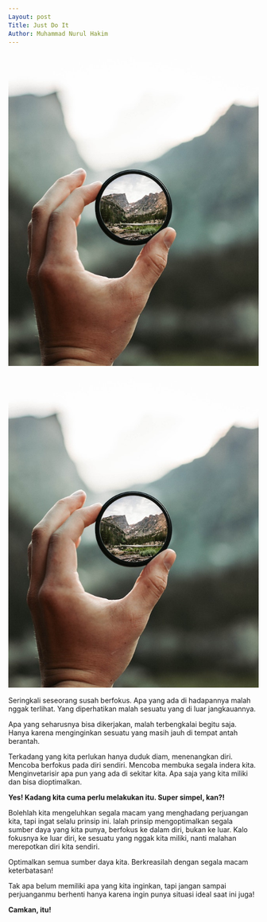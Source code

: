 ```yaml
---
Layout: post
Title: Just Do It
Author: Muhammad Nurul Hakim
---
```


![Focus image](/images/pexels-ethan-sees-2853432.jpg)

![Focus image](https://github.com/kimsanada/blog/blob/utama/images/pexels-ethan-sees-2853432.jpg)

Seringkali seseorang susah berfokus. Apa yang ada di hadapannya malah nggak terlihat. Yang diperhatikan malah sesuatu yang di luar jangkauannya.

Apa yang seharusnya bisa dikerjakan, malah terbengkalai begitu saja. Hanya karena menginginkan sesuatu yang masih jauh di tempat antah berantah.

Terkadang yang kita perlukan hanya duduk diam, menenangkan diri. Mencoba berfokus pada diri sendiri. Mencoba membuka segala indera kita. Menginvetarisir apa pun yang ada di sekitar kita. Apa saja yang kita miliki dan bisa dioptimalkan.

**Yes! Kadang kita cuma perlu melakukan itu. Super simpel, kan?!**

Bolehlah kita mengeluhkan segala macam yang menghadang perjuangan kita, tapi ingat selalu prinsip ini. Ialah prinsip mengoptimalkan segala sumber daya yang kita punya, berfokus ke dalam diri, bukan ke luar. Kalo fokusnya ke luar diri, ke sesuatu yang nggak kita miliki, nanti malahan merepotkan diri kita sendiri.

Optimalkan semua sumber daya kita. Berkreasilah dengan segala macam keterbatasan!

Tak apa belum memiliki apa yang kita inginkan, tapi jangan sampai perjuanganmu berhenti hanya karena ingin punya situasi ideal saat ini juga!

**Camkan, itu!**
